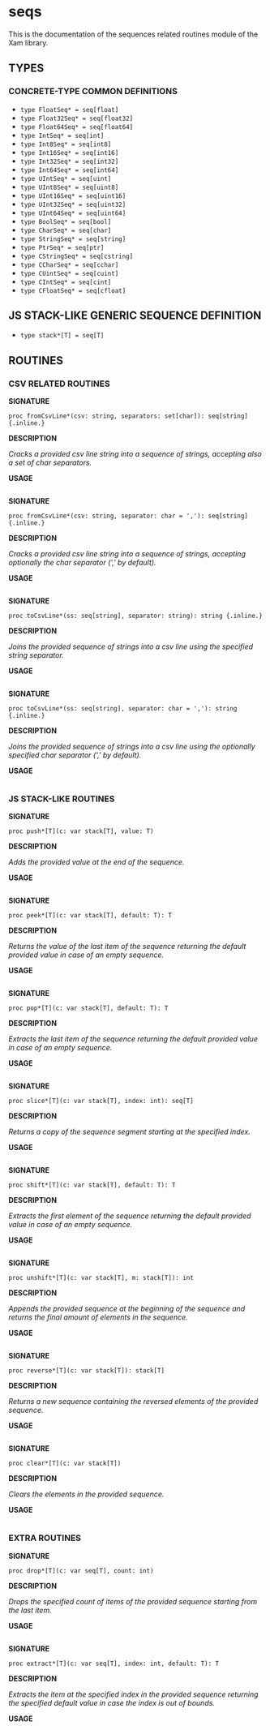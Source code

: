 # seqs

This is the documentation of the sequences related routines module of the Xam library.

## TYPES

### CONCRETE-TYPE COMMON DEFINITIONS

- `type FloatSeq* = seq[float]`
- `type Float32Seq* = seq[float32]`
- `type Float64Seq* = seq[float64]`
- `type IntSeq* = seq[int]`
- `type Int8Seq* = seq[int8]`
- `type Int16Seq* = seq[int16]`
- `type Int32Seq* = seq[int32]`
- `type Int64Seq* = seq[int64]`
- `type UIntSeq* = seq[uint]`
- `type UInt8Seq* = seq[uint8]`
- `type UInt16Seq* = seq[uint16]`
- `type UInt32Seq* = seq[uint32]`
- `type UInt64Seq* = seq[uint64]`
- `type BoolSeq* = seq[bool]`
- `type CharSeq* = seq[char]`
- `type StringSeq* = seq[string]`
- `type PtrSeq* = seq[ptr]`
- `type CStringSeq* = seq[cstring]`
- `type CCharSeq* = seq[cchar]`
- `type CUintSeq* = seq[cuint]`
- `type CIntSeq* = seq[cint]`
- `type CFloatSeq* = seq[cfloat]`

## JS STACK-LIKE GENERIC SEQUENCE DEFINITION

- `type stack*[T] = seq[T]`

## ROUTINES

### CSV RELATED ROUTINES

**SIGNATURE**

`proc fromCsvLine*(csv: string, separators: set[char]): seq[string] {.inline.}`

**DESCRIPTION**

*Cracks a provided csv line string into a sequence of strings, accepting also a set of char separators.*

**USAGE**

```nim
```

**SIGNATURE**

`proc fromCsvLine*(csv: string, separator: char = ','): seq[string] {.inline.}`

**DESCRIPTION**

*Cracks a provided csv line string into a sequence of strings, accepting optionally the char separator (',' by default).*

**USAGE**

```nim
```

**SIGNATURE**

`proc toCsvLine*(ss: seq[string], separator: string): string {.inline.}`

**DESCRIPTION**

*Joins the provided sequence of strings into a csv line using the specified string separator.*

**USAGE**

```nim
```

**SIGNATURE**

`proc toCsvLine*(ss: seq[string], separator: char = ','): string {.inline.}`

**DESCRIPTION**

*Joins the provided sequence of strings into a csv line using the optionally specified char separator (',' by default).*

**USAGE**

```nim
```

### JS STACK-LIKE ROUTINES

**SIGNATURE**

`proc push*[T](c: var stack[T], value: T)`

**DESCRIPTION**

*Adds the provided value at the end of the sequence.*

**USAGE**

```nim
```

**SIGNATURE**

`proc peek*[T](c: var stack[T], default: T): T`

**DESCRIPTION**

*Returns the value of the last item of the sequence returning the default provided value in case of an empty sequence.*

**USAGE**

```nim
```

**SIGNATURE**

`proc pop*[T](c: var stack[T], default: T): T`

**DESCRIPTION**

*Extracts the last item of the sequence returning the default provided value in case of an empty sequence.*

**USAGE**

```nim
```

**SIGNATURE**

`proc slice*[T](c: var stack[T], index: int): seq[T]`

**DESCRIPTION**

*Returns a copy of the sequence segment starting at the specified index.*

**USAGE**

```nim
```

**SIGNATURE**

`proc shift*[T](c: var stack[T], default: T): T`

**DESCRIPTION**

*Extracts the first element of the sequence returning the default provided value in case of an empty sequence.*

**USAGE**

```nim
```

**SIGNATURE**

`proc unshift*[T](c: var stack[T], m: stack[T]): int`

**DESCRIPTION**

*Appends the provided sequence at the beginning of the sequence and returns the final amount of elements in the sequence.*

**USAGE**

```nim
```

**SIGNATURE**

`proc reverse*[T](c: var stack[T]): stack[T]`

**DESCRIPTION**

*Returns a new sequence containing the reversed elements of the provided sequence.*

**USAGE**

```nim
```

**SIGNATURE**

`proc clear*[T](c: var stack[T])`

**DESCRIPTION**

*Clears the elements in the provided sequence.*

**USAGE**

```nim
```

### EXTRA ROUTINES

**SIGNATURE**

`proc drop*[T](c: var seq[T], count: int)`

**DESCRIPTION**

*Drops the specified count of items of the provided sequence starting from the last item.*

**USAGE**

```nim
```

**SIGNATURE**

`proc extract*[T](c: var seq[T], index: int, default: T): T`

**DESCRIPTION**

*Extracts the item at the specified index in the provided sequence returning the specified default value in case the index is out of bounds.*

**USAGE**

```nim
```

